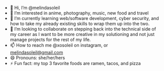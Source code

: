 - 👋 Hi, I’m @melindasoleil
- 👀 I’m interested in anime, photography, music, new food and travel
- 🌱 I’m currently learning web/software development, cyber security, and how to take my already existing skills to wrap them up into the two.
- 💞️ I’m looking to collaborate on stepping back into the technical side of my career as I want to be more creative in my solutioning and not just manage projects for the rest of my life.
- 📫 How to reach me @xosoleil on instagram, or melindasoleil@gmail.com
- 😄 Pronouns: she/her/hers
- ⚡ Fun fact: my top 3 favorite foods are ramen, tacos, and pizza

<!---
melindasoleil/melindasoleil is a ✨ special ✨ repository because its `README.md` (this file) appears on your GitHub profile.
You can click the Preview link to take a look at your changes.
--->
